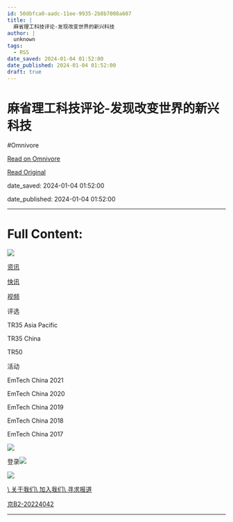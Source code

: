 ```yaml
---
id: 50dbfca0-aadc-11ee-9935-2b8b7008a607
title: |
  麻省理工科技评论-发现改变世界的新兴科技
author: |
  unknown
tags:
  - RSS
date_saved: 2024-01-04 01:52:00
date_published: 2024-01-04 01:52:00
draft: true
---
```


# 麻省理工科技评论-发现改变世界的新兴科技
#Omnivore

[Read on Omnivore](https://omnivore.app/me/-18cd39da0b2)

[Read Original](https://www.mittrchina.com/news/detail/12785)

date_saved: 2024-01-04 01:52:00

date_published: 2024-01-04 01:52:00

--- 

# Full Content: 

[![](https://proxy-prod.omnivore-image-cache.app/0x0,sMQVtcTRXZ0D_hHjoPN3tQYT9qj1oRxrChIi68ZPXytY/https://www.mittrchina.com/static/media/logo.61d59098.svg)](https://www.mittrchina.com/news)

[资讯](https://www.mittrchina.com/news)

[快讯](https://www.mittrchina.com/breaking)

[视频](https://www.mittrchina.com/video)

评选

TR35 Asia Pacific

TR35 China

TR50

活动

EmTech China 2021

EmTech China 2020

EmTech China 2019

EmTech China 2018

EmTech China 2017

![](https://proxy-prod.omnivore-image-cache.app/0x0,snD_r5jXn78dddjXDE8499yD2UCBbb-qpGqsWwMG67yk/https://www.mittrchina.com/static/media/search.dcc84b00.svg)

登录![](https://proxy-prod.omnivore-image-cache.app/0x0,sBzrL_9fKpUUv3xxFMTkimY-EEtiliJMvwLCfkX2Gljo/https://www.mittrchina.com/static/media/arrows.4498368a.svg)

![](https://proxy-prod.omnivore-image-cache.app/0x0,s8Mz8PvQJc2vogdQTNb0gaBb7P3SUYvBgFEFtxNqE9Ck/https://www.mittrchina.com/static/media/logo-footer.624d26c3.svg)

[\\ 关于我们](https://www.mittrchina.com/about)[\\ 加入我们](https://www.mittrchina.com/about)[\\ 寻求报道](https://www.mittrchina.com/about)

[京B2-20224042](https://dxzhgl.miit.gov.cn/dxxzsp/xkz/xkzgl/resource/qiyesearch.jsp?num=%25E5%258C%2597%25E4%25BA%25AC%25E6%25BC%2594%25E7%25BB%258E%25E7%25A7%2591%25E6%258A%2580%25E6%259C%2589%25E9%2599%2590%25E5%2585%25AC%25E5%258F%25B8&type=xuke)

[](http://www.beian.gov.cn/portal/registerSystemInfo?recordcode=11010502040579)

---

